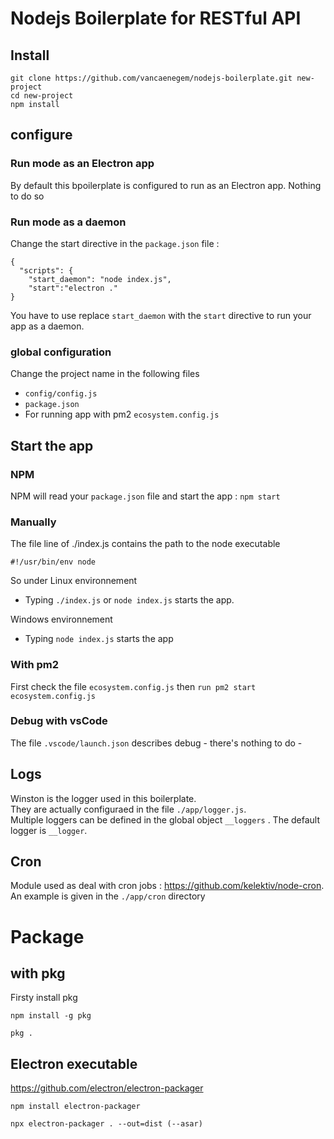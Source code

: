 # Nodejs Boilerplate for RESTful API

## Install

```
git clone https://github.com/vancaenegem/nodejs-boilerplate.git new-project
cd new-project
npm install
```

## configure

### Run mode as an Electron app
By default this bpoilerplate is configured to run as an Electron app. Nothing to do so

### Run mode as a daemon
Change the start directive in the ```package.json``` file :

```
{
  "scripts": {
    "start_daemon": "node index.js",
    "start":"electron ."
}
```
You have to use replace ```start_daemon``` with the ```start``` directive to run your app as a daemon.


### global configuration

Change the project name in the following files
- ```config/config.js```
- ```package.json```
- For running app with pm2 ```ecosystem.config.js```

## Start the app

### NPM

NPM will read your ```package.json``` file and start the app : 
```npm start```

### Manually

The file line of ./index.js contains the path to the node executable
```
#!/usr/bin/env node
```

So under Linux environnement
- Typing ```./index.js``` or ```node index.js``` starts the app.

Windows environnement
- Typing ```node index.js``` starts the app

### With pm2

First check the file ```ecosystem.config.js``` then ```run pm2 start ecosystem.config.js```

### Debug with vsCode

The file ```.vscode/launch.json``` describes debug - there's nothing to do -

## Logs

Winston is the logger used in this boilerplate.<br />
They are actually configuraed in the file ```./app/logger.js```.<br/>
Multiple loggers can be defined in the global object ```__loggers``` . The default logger is  ```__logger```.


## Cron
Module used as deal with cron jobs :
https://github.com/kelektiv/node-cron. <br />
An example is given in the ```./app/cron``` directory

# Package

## with pkg

Firsty install pkg

```npm install -g pkg```

```pkg .```

## Electron executable

https://github.com/electron/electron-packager

```npm install electron-packager```

```npx electron-packager . --out=dist (--asar)```
